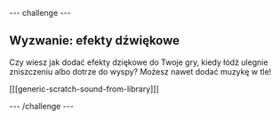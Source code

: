 --- challenge ---

## Wyzwanie: efekty dźwiękowe

Czy wiesz jak dodać efekty dziękowe do Twoje gry, kiedy łódź ulegnie zniszczeniu albo dotrze do wyspy? Możesz nawet dodać muzykę w tle!

[[[generic-scratch-sound-from-library]]]

--- /challenge ---